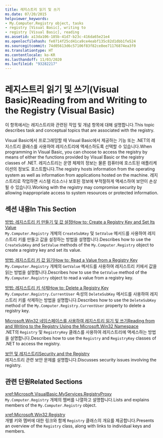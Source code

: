 ```yaml
---
title: 레지스트리 읽기 및 쓰기
ms.date: 07/20/2015
helpviewer_keywords:
- My.Computer.Registry object, tasks
- registry [Visual Basic], writing to
- registry [Visual Basic], reading
ms.assetid: a13da106-185b-41d7-b23c-416da65e21e4
ms.openlocfilehash: fe0714f25cd41ca9ce4eabf135c82d1dbb1fe524
ms.sourcegitcommit: 74d05613d6c57106f83f82ce8ee71176874ea3f0
ms.translationtype: HT
ms.contentlocale: ko-KR
ms.lasthandoff: 11/03/2020
ms.locfileid: "93282217"
---
```

# <a name="reading-from-and-writing-to-the-registry-visual-basic"></a><span data-ttu-id="6eb26-102">레지스트리 읽기 및 쓰기(Visual Basic)</span><span class="sxs-lookup"><span data-stu-id="6eb26-102">Reading from and Writing to the Registry (Visual Basic)</span></span>

<span data-ttu-id="6eb26-103">이 항목에서는 레지스트리와 관련된 작업 및 개념 항목에 대해 설명합니다.</span><span class="sxs-lookup"><span data-stu-id="6eb26-103">This topic describes task and conceptual topics that are associated with the registry.</span></span>  
  
 <span data-ttu-id="6eb26-104">Visual Basic에서 프로그래밍할 때 Visual Basic에서 제공하는 기능 또는 .NET의 레지스트리 클래스를 사용하여 레지스트리에 액세스하도록 선택할 수 있습니다.</span><span class="sxs-lookup"><span data-stu-id="6eb26-104">When programming in Visual Basic, you can choose to access the registry by means of either the functions provided by Visual Basic or the registry classes of .NET.</span></span> <span data-ttu-id="6eb26-105">레지스트리는 운영 체제의 정보는 물론 컴퓨터에 호스트된 애플리케이션의 정보도 호스트합니다.</span><span class="sxs-lookup"><span data-stu-id="6eb26-105">The registry hosts information from the operating system as well as information from applications hosted on the machine.</span></span> <span data-ttu-id="6eb26-106">레지스트리로 작업하면 시스템 리소스나 보호된 정보에 부적절하게 액세스하여 보안이 손상될 수 있습니다.</span><span class="sxs-lookup"><span data-stu-id="6eb26-106">Working with the registry may compromise security by allowing inappropriate access to system resources or protected information.</span></span>  
  
## <a name="in-this-section"></a><span data-ttu-id="6eb26-107">섹션 내용</span><span class="sxs-lookup"><span data-stu-id="6eb26-107">In This Section</span></span>  

 [<span data-ttu-id="6eb26-108">방법: 레지스트리 키 만들기 및 값 설정</span><span class="sxs-lookup"><span data-stu-id="6eb26-108">How to: Create a Registry Key and Set Its Value</span></span>](how-to-create-a-registry-key-and-set-its-value.md)  
 <span data-ttu-id="6eb26-109">`My.Computer.Registry` 개체의 `CreateSubKey` 및 `SetValue` 메서드를 사용하여 레지스트리 키를 만들고 값을 설정하는 방법을 설명합니다.</span><span class="sxs-lookup"><span data-stu-id="6eb26-109">Describes how to use the `CreateSubKey` and `SetValue` methods of the `My.Computer.Registry` object to create a registry key and set its value.</span></span>  
  
 [<span data-ttu-id="6eb26-110">방법: 레지스트리 키 값 읽기</span><span class="sxs-lookup"><span data-stu-id="6eb26-110">How to: Read a Value from a Registry Key</span></span>](how-to-read-a-value-from-a-registry-key.md)  
 <span data-ttu-id="6eb26-111">`My.Computer.Registry` 개체의 `GetValue` 메서드를 사용하여 레지스트리 키에서 값을 읽는 방법을 설명합니다.</span><span class="sxs-lookup"><span data-stu-id="6eb26-111">Describes how to use the `GetValue` method of the `My.Computer.Registry` object to read a value from a registry key.</span></span>  
  
 [<span data-ttu-id="6eb26-112">방법: 레지스트리 키 삭제</span><span class="sxs-lookup"><span data-stu-id="6eb26-112">How to: Delete a Registry Key</span></span>](how-to-delete-a-registry-key.md)  
 <span data-ttu-id="6eb26-113">`My.Computer.Registry.CurrentUser` 속성의 `DeleteSubKey` 메서드를 사용하여 레지스트리 키를 삭제하는 방법을 설명합니다.</span><span class="sxs-lookup"><span data-stu-id="6eb26-113">Describes how to use the `DeleteSubKey` method of the `My.Computer.Registry.CurrentUser` property to delete a registry key.</span></span>  
  
 [<span data-ttu-id="6eb26-114">Microsoft.Win32 네임스페이스를 사용하여 레지스트리 읽기 및 쓰기</span><span class="sxs-lookup"><span data-stu-id="6eb26-114">Reading from and Writing to the Registry Using the Microsoft.Win32 Namespace</span></span>](reading-from-and-writing-to-the-registry-using-the-microsoft-win32-namespace.md)  
 <span data-ttu-id="6eb26-115">.NET의 `Registry` 및 `RegistryKey` 클래스를 사용하여 레지스트리에 액세스하는 방법을 설명합니다.</span><span class="sxs-lookup"><span data-stu-id="6eb26-115">Describes how to use the `Registry` and `RegistryKey` classes of .NET to access the registry.</span></span>  
  
 [<span data-ttu-id="6eb26-116">보안 및 레지스트리</span><span class="sxs-lookup"><span data-stu-id="6eb26-116">Security and the Registry</span></span>](security-and-the-registry.md)  
 <span data-ttu-id="6eb26-117">레지스트리 관련 보안 문제를 설명합니다.</span><span class="sxs-lookup"><span data-stu-id="6eb26-117">Discusses security issues involving the registry.</span></span>  
  
## <a name="related-sections"></a><span data-ttu-id="6eb26-118">관련 단원</span><span class="sxs-lookup"><span data-stu-id="6eb26-118">Related Sections</span></span>  

 <xref:Microsoft.VisualBasic.MyServices.RegistryProxy>  
 <span data-ttu-id="6eb26-119">`My.Computer.Registry` 개체의 멤버를 나열하고 설명합니다.</span><span class="sxs-lookup"><span data-stu-id="6eb26-119">Lists and explains members of the `My.Computer.Registry` object.</span></span>  
  
 <xref:Microsoft.Win32.Registry>  
 <span data-ttu-id="6eb26-120">개별 키와 멤버에 대한 링크와 함께 `Registry` 클래스의 개요를 제공합니다.</span><span class="sxs-lookup"><span data-stu-id="6eb26-120">Presents an overview of the `Registry` class, along with links to individual keys and members.</span></span>
